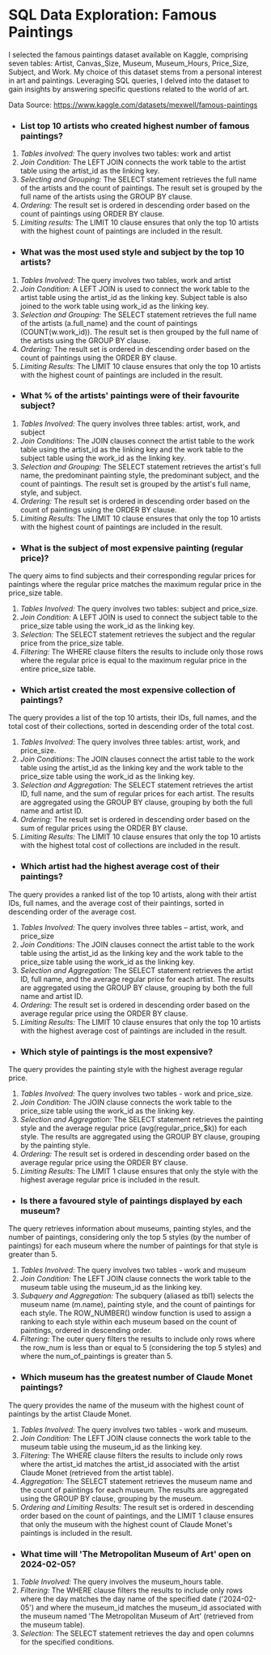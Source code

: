 # **SQL Data Exploration: Famous Paintings**

I selected the famous paintings dataset available on Kaggle, comprising seven tables: Artist, Canvas_Size, Museum, Museum_Hours, Price_Size, Subject, and Work. My choice of this dataset stems from a personal interest in art and paintings. Leveraging SQL queries, I delved into the dataset to gain insights by answering specific questions related to the world of art.

Data Source: https://www.kaggle.com/datasets/mexwell/famous-paintings

- ### List top 10 artists who created highest number of famous paintings?
1.	_Tables involved:_ The query involves two tables: work and artist
2.	_Join Condition:_ The LEFT JOIN connects the work table to the artist table using the artist_id as the linking key.
3.	_Selecting and Grouping:_ The SELECT statement retrieves the full name of the artists and the count of paintings. The result set is grouped by the full name of the artists using the GROUP BY clause. 
4.	_Ordering:_ The result set is ordered in descending order based on the count of paintings using ORDER BY clause.
5.	_Limiting results:_ The LIMIT 10 clause ensures that only the top 10 artists with the highest count of paintings are included in the result. 

- ### What was the most used style and subject by the top 10 artists?
1.	_Tables Involved:_ The query involves two tables, work and artist 
2.	_Join Condition:_ A LEFT JOIN is used to connect the work table to the artist table using the artist_id as the linking key. Subject table is also joined to the work table using work_id as the linking key. 
3.	_Selection and Grouping:_ The SELECT statement retrieves the full name of the artists (a.full_name) and the count of paintings (COUNT(w.work_id)). The result set is then grouped by the full name of the artists using the GROUP BY clause.
4.	_Ordering:_ The result set is ordered in descending order based on the count of paintings using the ORDER BY clause.
5.	_Limiting Results:_ The LIMIT 10 clause ensures that only the top 10 artists with the highest count of paintings are included in the result.

- ### What % of the artists' paintings were of their favourite subject?
1.	_Tables Involved:_ The query involves three tables: artist, work, and subject 
2.	_Join Conditions:_ The JOIN clauses connect the artist table to the work table using the artist_id as the linking key and the work table to the subject table using the work_id as the linking key.
3.	_Selection and Grouping:_ The SELECT statement retrieves the artist's full name, the predominant painting style, the predominant subject, and the count of paintings. The result set is grouped by the artist's full name, style, and subject.
4.	_Ordering:_ The result set is ordered in descending order based on the count of paintings using the ORDER BY clause.
5.	_Limiting Results:_ The LIMIT 10 clause ensures that only the top 10 artists with the highest count of paintings are included in the result.

- ### What is the subject of most expensive painting (regular price)?
The query aims to find subjects and their corresponding regular prices for paintings where the regular price matches the maximum regular price in the price_size table.

1.	_Tables Involved:_ The query involves two tables: subject and price_size.
2.	_Join Condition:_ A LEFT JOIN is used to connect the subject table to the price_size table using the work_id as the linking key.
3.	_Selection:_ The SELECT statement retrieves the subject and the regular price from the price_size table.
4.	_Filtering:_ The WHERE clause filters the results to include only those rows where the regular price is equal to the maximum regular price in the entire price_size table.

- ### Which artist created the most expensive collection of paintings?
The query provides a list of the top 10 artists, their IDs, full names, and the total cost of their collections, sorted in descending order of the total cost.

1.	_Tables Involved:_ The query involves three tables: artist, work, and price_size.
2.	_Join Conditions:_ The JOIN clauses connect the artist table to the work table using the artist_id as the linking key and the work table to the price_size table using the work_id as the linking key.
3.	_Selection and Aggregation:_ The SELECT statement retrieves the artist ID, full name, and the sum of regular prices for each artist. The results are aggregated using the GROUP BY clause, grouping by both the full name and artist ID.
4.	_Ordering:_ The result set is ordered in descending order based on the sum of regular prices using the ORDER BY clause.
5.	_Limiting Results:_ The LIMIT 10 clause ensures that only the top 10 artists with the highest total cost of collections are included in the result.

- ### Which artist had the highest average cost of their paintings?
The query provides a ranked list of the top 10 artists, along with their artist IDs, full names, and the average cost of their paintings, sorted in descending order of the average cost.

1.	_Tables Involved:_ The query involves three tables – artist, work, and price_size 
2.	_Join Conditions:_ The JOIN clauses connect the artist table to the work table using the artist_id as the linking key and the work table to the price_size table using the work_id as the linking key.
3.	_Selection and Aggregation:_ The SELECT statement retrieves the artist ID, full name, and the average regular price for each artist. The results are aggregated using the GROUP BY clause, grouping by both the full name and artist ID.
4.	_Ordering:_ The result set is ordered in descending order based on the average regular price using the ORDER BY clause.
5.	_Limiting Results:_ The LIMIT 10 clause ensures that only the top 10 artists with the highest average cost of paintings are included in the result.

- ### Which style of paintings is the most expensive?
The query provides the painting style with the highest average regular price.
1.	_Tables Involved:_ The query involves two tables - work and price_size.
2.	_Join Condition:_ The JOIN clause connects the work table to the price_size table using the work_id as the linking key.
3.	_Selection and Aggregation:_ The SELECT statement retrieves the painting style and the average regular price (avg(regular_price_$k)) for each style. The results are aggregated using the GROUP BY clause, grouping by the painting style.
4.	_Ordering:_ The result set is ordered in descending order based on the average regular price using the ORDER BY clause.
5.	_Limiting Results:_ The LIMIT 1 clause ensures that only the style with the highest average regular price is included in the result.


- ### Is there a favoured style of paintings displayed by each museum?
The query retrieves information about museums, painting styles, and the number of paintings, considering only the top 5 styles (by the number of paintings) for each museum where the number of paintings for that style is greater than 5.

1.	_Tables Involved:_ The query involves two tables - work and museum 
2.	_Join Condition:_ The LEFT JOIN clause connects the work table to the museum table using the museum_id as the linking key.
3.	_Subquery and Aggregation:_ The subquery (aliased as tbl1) selects the museum name (m.name), painting style, and the count of paintings for each style. The ROW_NUMBER() window function is used to assign a ranking to each style within each museum based on the count of paintings, ordered in descending order.
4.	_Filtering:_ The outer query filters the results to include only rows where the row_num is less than or equal to 5 (considering the top 5 styles) and where the num_of_paintings is greater than 5.


- ### Which museum has the greatest number of Claude Monet paintings?
The query provides the name of the museum with the highest count of paintings by the artist Claude Monet.
1.	_Tables Involved:_ The query involves two tables - work and museum.
2.	_Join Condition:_ The LEFT JOIN clause connects the work table to the museum table using the museum_id as the linking key.
3.	_Filtering:_ The WHERE clause filters the results to include only rows where the artist_id matches the artist_id associated with the artist Claude Monet (retrieved from the artist table).
4.	_Aggregation:_ The SELECT statement retrieves the museum name and the count of paintings for each museum. The results are aggregated using the GROUP BY clause, grouping by the museum.
5.	_Ordering and Limiting Results:_ The result set is ordered in descending order based on the count of paintings, and the LIMIT 1 clause ensures that only the museum with the highest count of Claude Monet's paintings is included in the result.

- ### What time will 'The Metropolitan Museum of Art' open on 2024-02-05?
1.	_Table Involved:_ The query involves the museum_hours table.
2.	_Filtering:_ The WHERE clause filters the results to include only rows where the day matches the day name of the specified date ('2024-02-05') and where the museum_id matches the museum_id associated with the museum named 'The Metropolitan Museum of Art' (retrieved from the museum table).
3.	_Selection:_ The SELECT statement retrieves the day and open columns for the specified conditions.

